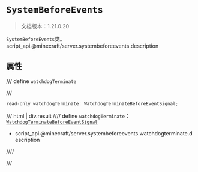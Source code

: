 # `SystemBeforeEvents`

> 文档版本：1.21.0.20

`SystemBeforeEvents`类。script_api.@minecraft/server.systembeforeevents.description

## 属性

/// define
`watchdogTerminate`


///

```js
read-only watchdogTerminate: WatchdogTerminateBeforeEventSignal;
```

/// html | div.result
//// define
`watchdogTerminate`：[`WatchdogTerminateBeforeEventSignal`](./watchdogterminatebeforeeventsignal.md)

- script_api.@minecraft/server.systembeforeevents.watchdogterminate.description


////

///

